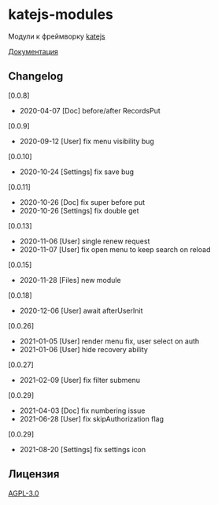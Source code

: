 # katejs-modules
Модули к фреймворку [katejs](https://github.com/romannep/katejs)

[Документация](https://docs.katejs.ru/modules/index.html)

## Changelog
[0.0.8]
- 2020-04-07 [Doc] before/after RecordsPut

[0.0.9]
- 2020-09-12 [User] fix menu visibility bug

[0.0.10]
- 2020-10-24 [Settings] fix save bug

[0.0.11]
- 2020-10-26 [Doc] fix super before put
- 2020-10-26 [Settings] fix double get

[0.0.13]
- 2020-11-06 [User] single renew request
- 2020-11-07 [User] fix open menu to keep search on reload

[0.0.15]
- 2020-11-28 [Files] new module

[0.0.18]
- 2020-12-06 [User] await afterUserInit 

[0.0.26]
- 2021-01-05 [User] render menu fix, user select on auth
- 2021-01-06 [User] hide recovery ability

[0.0.27]
- 2021-02-09 [User] fix filter submenu

[0.0.29]
- 2021-04-03 [Doc] fix numbering issue
- 2021-06-28 [User] fix skipAuthorization flag

[0.0.29]
- 2021-08-20 [Settings] fix settings icon


## Лицензия
[AGPL-3.0](https://github.com/romannep/katejs-modules/blob/master/LICENSE)


